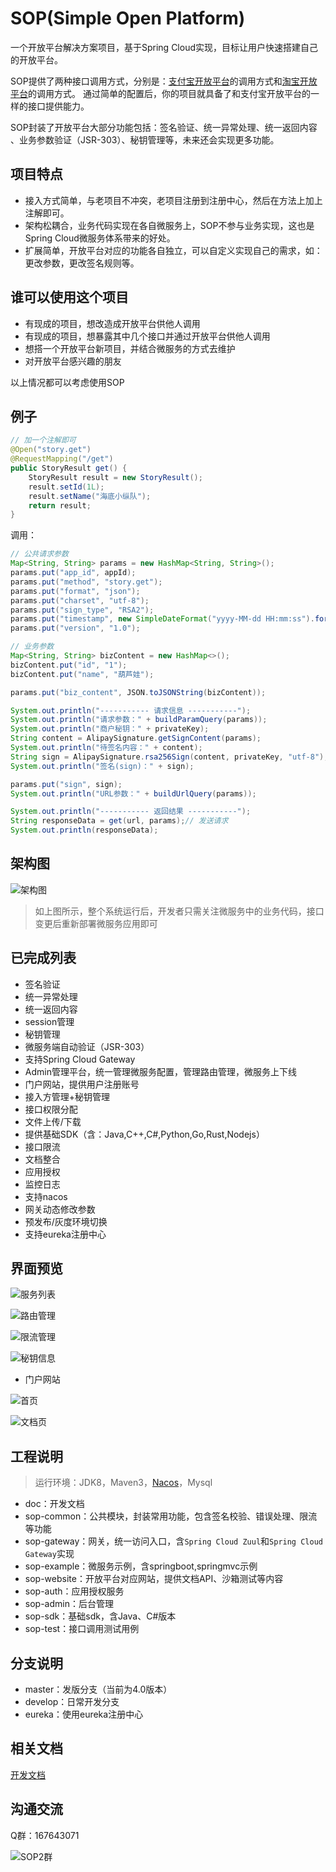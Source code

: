 # SOP(Simple Open Platform)

一个开放平台解决方案项目，基于Spring Cloud实现，目标让用户快速搭建自己的开放平台。

SOP提供了两种接口调用方式，分别是：[支付宝开放平台](https://docs.open.alipay.com/api)的调用方式和[淘宝开放平台](http://open.taobao.com/api.htm?docId=285&docType=2)的调用方式。
通过简单的配置后，你的项目就具备了和支付宝开放平台的一样的接口提供能力。

SOP封装了开放平台大部分功能包括：签名验证、统一异常处理、统一返回内容 、业务参数验证（JSR-303）、秘钥管理等，未来还会实现更多功能。

## 项目特点

- 接入方式简单，与老项目不冲突，老项目注册到注册中心，然后在方法上加上注解即可。
- 架构松耦合，业务代码实现在各自微服务上，SOP不参与业务实现，这也是Spring Cloud微服务体系带来的好处。
- 扩展简单，开放平台对应的功能各自独立，可以自定义实现自己的需求，如：更改参数，更改签名规则等。

## 谁可以使用这个项目

- 有现成的项目，想改造成开放平台供他人调用
- 有现成的项目，想暴露其中几个接口并通过开放平台供他人调用
- 想搭一个开放平台新项目，并结合微服务的方式去维护
- 对开放平台感兴趣的朋友

以上情况都可以考虑使用SOP

## 例子

```java
// 加一个注解即可
@Open("story.get")
@RequestMapping("/get")
public StoryResult get() {
    StoryResult result = new StoryResult();
    result.setId(1L);
    result.setName("海底小纵队");
    return result;
}
```

调用：

```java
// 公共请求参数
Map<String, String> params = new HashMap<String, String>();
params.put("app_id", appId);
params.put("method", "story.get");
params.put("format", "json");
params.put("charset", "utf-8");
params.put("sign_type", "RSA2");
params.put("timestamp", new SimpleDateFormat("yyyy-MM-dd HH:mm:ss").format(new Date()));
params.put("version", "1.0");

// 业务参数
Map<String, String> bizContent = new HashMap<>();
bizContent.put("id", "1");
bizContent.put("name", "葫芦娃");

params.put("biz_content", JSON.toJSONString(bizContent));

System.out.println("----------- 请求信息 -----------");
System.out.println("请求参数：" + buildParamQuery(params));
System.out.println("商户秘钥：" + privateKey);
String content = AlipaySignature.getSignContent(params);
System.out.println("待签名内容：" + content);
String sign = AlipaySignature.rsa256Sign(content, privateKey, "utf-8");
System.out.println("签名(sign)：" + sign);

params.put("sign", sign);
System.out.println("URL参数：" + buildUrlQuery(params));

System.out.println("----------- 返回结果 -----------");
String responseData = get(url, params);// 发送请求
System.out.println(responseData);
```

## 架构图

![架构图](https://images.gitee.com/uploads/images/2019/1227/145216_c9b45109_332975.png "sop3.png")

> 如上图所示，整个系统运行后，开发者只需关注微服务中的业务代码，接口变更后重新部署微服务应用即可

## 已完成列表

- 签名验证
- 统一异常处理
- 统一返回内容
- session管理
- 秘钥管理
- 微服务端自动验证（JSR-303）
- 支持Spring Cloud Gateway
- Admin管理平台，统一管理微服务配置，管理路由管理，微服务上下线
- 门户网站，提供用户注册账号
- 接入方管理+秘钥管理
- 接口权限分配
- 文件上传/下载
- 提供基础SDK（含：Java,C++,C#,Python,Go,Rust,Nodejs）
- 接口限流
- 文档整合
- 应用授权
- 监控日志
- 支持nacos
- 网关动态修改参数
- 预发布/灰度环境切换
- 支持eureka注册中心

## 界面预览

![服务列表](https://images.gitee.com/uploads/images/2020/1016/134354_c1915902_332975.png "service.png")

![路由管理](https://images.gitee.com/uploads/images/2020/1016/134039_bed1608d_332975.png "route.png")

![限流管理](https://images.gitee.com/uploads/images/2020/1016/134102_f2dcfb25_332975.png "limit.png")

![秘钥信息](https://images.gitee.com/uploads/images/2019/0711/174921_bd817533_332975.png "秘钥信息")

- 门户网站

![首页](https://images.gitee.com/uploads/images/2020/1107/104607_b86161f0_332975.png "portal0.png")

![文档页](https://images.gitee.com/uploads/images/2020/1107/104342_d44849a9_332975.png "portal1.png")

## 工程说明

> 运行环境：JDK8，Maven3，[Nacos](https://nacos.io/zh-cn/docs/what-is-nacos.html)，Mysql

- doc：开发文档
- sop-common：公共模块，封装常用功能，包含签名校验、错误处理、限流等功能
- sop-gateway：网关，统一访问入口，含`Spring Cloud Zuul`和`Spring Cloud Gateway`实现
- sop-example：微服务示例，含springboot,springmvc示例
- sop-website：开放平台对应网站，提供文档API、沙箱测试等内容
- sop-auth：应用授权服务
- sop-admin：后台管理
- sop-sdk：基础sdk，含Java、C#版本
- sop-test：接口调用测试用例

## 分支说明

- master：发版分支（当前为4.0版本）
- develop：日常开发分支
- eureka：使用eureka注册中心

## 相关文档

[开发文档](http://durcframework.gitee.io/sop)

## 沟通交流

Q群：167643071

![SOP2群](https://images.gitee.com/uploads/images/2020/0203/103119_bdf84eb6_332975.png "SOP2群.png")
